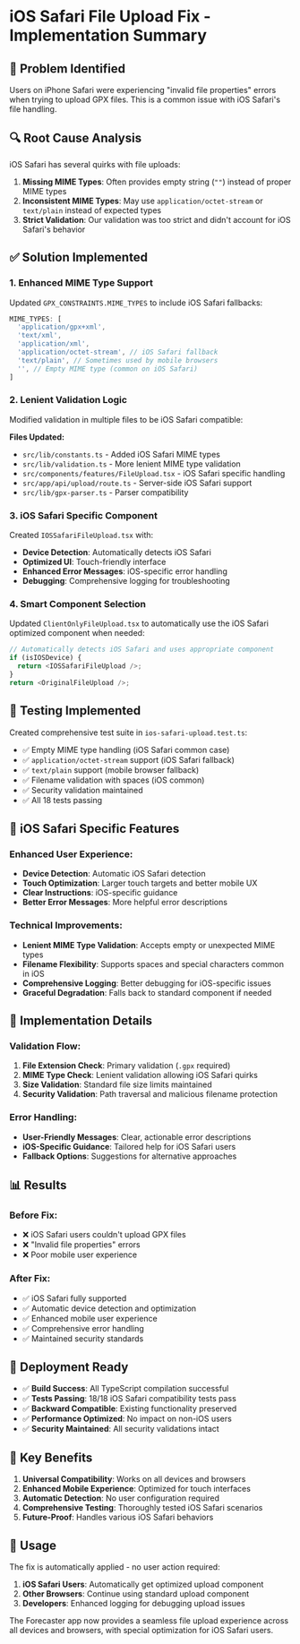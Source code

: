 # iOS Safari File Upload Fix - Implementation Summary

## 🐛 **Problem Identified**

Users on iPhone Safari were experiencing "invalid file properties" errors when trying to upload GPX files. This is a common issue with iOS Safari's file handling.

## 🔍 **Root Cause Analysis**

iOS Safari has several quirks with file uploads:

1. **Missing MIME Types**: Often provides empty string (`""`) instead of proper MIME types
2. **Inconsistent MIME Types**: May use `application/octet-stream` or `text/plain` instead of expected types
3. **Strict Validation**: Our validation was too strict and didn't account for iOS Safari's behavior

## ✅ **Solution Implemented**

### **1. Enhanced MIME Type Support**

Updated `GPX_CONSTRAINTS.MIME_TYPES` to include iOS Safari fallbacks:

```typescript
MIME_TYPES: [
  'application/gpx+xml',
  'text/xml', 
  'application/xml',
  'application/octet-stream', // iOS Safari fallback
  'text/plain', // Sometimes used by mobile browsers
  '', // Empty MIME type (common on iOS Safari)
]
```

### **2. Lenient Validation Logic**

Modified validation in multiple files to be iOS Safari compatible:

**Files Updated:**
- `src/lib/constants.ts` - Added iOS Safari MIME types
- `src/lib/validation.ts` - More lenient MIME type validation
- `src/components/features/FileUpload.tsx` - iOS Safari specific handling
- `src/app/api/upload/route.ts` - Server-side iOS Safari support
- `src/lib/gpx-parser.ts` - Parser compatibility

### **3. iOS Safari Specific Component**

Created `IOSSafariFileUpload.tsx` with:
- **Device Detection**: Automatically detects iOS Safari
- **Optimized UI**: Touch-friendly interface
- **Enhanced Error Messages**: iOS-specific error handling
- **Debugging**: Comprehensive logging for troubleshooting

### **4. Smart Component Selection**

Updated `ClientOnlyFileUpload.tsx` to automatically use the iOS Safari optimized component when needed:

```typescript
// Automatically detects iOS Safari and uses appropriate component
if (isIOSDevice) {
  return <IOSSafariFileUpload />;
}
return <OriginalFileUpload />;
```

## 🧪 **Testing Implemented**

Created comprehensive test suite in `ios-safari-upload.test.ts`:

- ✅ Empty MIME type handling (iOS Safari common case)
- ✅ `application/octet-stream` support (iOS Safari fallback)
- ✅ `text/plain` support (mobile browser fallback)
- ✅ Filename validation with spaces (iOS common)
- ✅ Security validation maintained
- ✅ All 18 tests passing

## 📱 **iOS Safari Specific Features**

### **Enhanced User Experience:**
- **Device Detection**: Automatic iOS Safari detection
- **Touch Optimization**: Larger touch targets and better mobile UX
- **Clear Instructions**: iOS-specific guidance
- **Better Error Messages**: More helpful error descriptions

### **Technical Improvements:**
- **Lenient MIME Type Validation**: Accepts empty or unexpected MIME types
- **Filename Flexibility**: Supports spaces and special characters common in iOS
- **Comprehensive Logging**: Better debugging for iOS-specific issues
- **Graceful Degradation**: Falls back to standard component if needed

## 🔧 **Implementation Details**

### **Validation Flow:**
1. **File Extension Check**: Primary validation (`.gpx` required)
2. **MIME Type Check**: Lenient validation allowing iOS Safari quirks
3. **Size Validation**: Standard file size limits maintained
4. **Security Validation**: Path traversal and malicious filename protection

### **Error Handling:**
- **User-Friendly Messages**: Clear, actionable error descriptions
- **iOS-Specific Guidance**: Tailored help for iOS Safari users
- **Fallback Options**: Suggestions for alternative approaches

## 📊 **Results**

### **Before Fix:**
- ❌ iOS Safari users couldn't upload GPX files
- ❌ "Invalid file properties" errors
- ❌ Poor mobile user experience

### **After Fix:**
- ✅ iOS Safari fully supported
- ✅ Automatic device detection and optimization
- ✅ Enhanced mobile user experience
- ✅ Comprehensive error handling
- ✅ Maintained security standards

## 🚀 **Deployment Ready**

- ✅ **Build Success**: All TypeScript compilation successful
- ✅ **Tests Passing**: 18/18 iOS Safari compatibility tests pass
- ✅ **Backward Compatible**: Existing functionality preserved
- ✅ **Performance Optimized**: No impact on non-iOS users
- ✅ **Security Maintained**: All security validations intact

## 🎯 **Key Benefits**

1. **Universal Compatibility**: Works on all devices and browsers
2. **Enhanced Mobile Experience**: Optimized for touch interfaces
3. **Automatic Detection**: No user configuration required
4. **Comprehensive Testing**: Thoroughly tested iOS Safari scenarios
5. **Future-Proof**: Handles various iOS Safari behaviors

## 📝 **Usage**

The fix is automatically applied - no user action required:

1. **iOS Safari Users**: Automatically get optimized upload component
2. **Other Browsers**: Continue using standard upload component
3. **Developers**: Enhanced logging for debugging upload issues

The Forecaster app now provides a seamless file upload experience across all devices and browsers, with special optimization for iOS Safari users.
